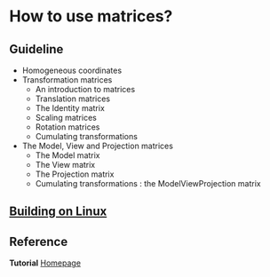 # How to use matrices?

## Guideline
* Homogeneous coordinates
* Transformation matrices
    * An introduction to matrices
    * Translation matrices
    * The Identity matrix
    * Scaling matrices
    * Rotation matrices
    * Cumulating transformations
* The Model, View and Projection matrices
    * The Model matrix
    * The View matrix
    * The Projection matrix
    * Cumulating transformations : the ModelViewProjection matrix

## [Building on Linux](https://github.com/HugoNip/OpenGLLearning#building-on-linux)

## Reference
**Tutorial** [Homepage](http://www.opengl-tutorial.org/beginners-tutorials/tutorial-3-matrices/)    
